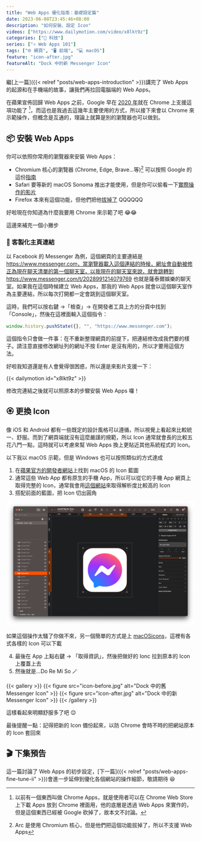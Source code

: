 ```yaml
---
title: "Web Apps 優化指南：基礎設定篇"
date: 2023-06-08T23:45:46+08:00
description: "如何安裝、設定 Icon"
videos: ["https://www.dailymotion.com/video/x8lkt9z"]
categories: ["📱 科技"]
series: ["⚛ Web Apps 101"]
tags: ["🌐 網頁", "🖥️ 前端", "💻 macOS"]
feature: "icon-after.jpg"
featureAlt: "Dock 中的新 Messenger Icon"
---
```


繼[上一篇]({{< relref "posts/web-apps-introduction" >}})講完了 Web Apps 的起源和在手機端的故事，讓我們再拉回電腦端的 Web Apps。

在蘋果宣佈回歸 Web Apps 之前，Google 早在 [2020 年](https://web.archive.org/web/20200306015245/https://support.google.com/chrome_webstore/answer/3060053)就在 Chrome 上支援這項功能了 [^1]，而這也是我過去這幾年主要使用的方式，所以接下來會以 Chrome 來示範操作，但概念是互通的，理論上就算是別的瀏覽器也可以做到。

[^1]: 以前有一個東西叫做 Chrome Apps，就是使用者可以在 Chrome Web Store 上下載 Apps 放到 Chrome 裡面用，他的底層是透過 Web Apps 來實作的，但是這個東西已經被 Google 砍掉了，故本文不討論。

## 📦 安裝 Web Apps

你可以依照你常用的瀏覽器來安裝 Web Apps：

- Chromium 核心的瀏覽器 (Chrome, Edge, Brave...等)[^2] 可以按照 Google 的這份[指南](https://support.google.com/chrome_webstore/answer/3060053?hl=zh-Hant)
- Safari 要等新的 macOS Sonoma 推出才能使用，但是你可以偷看一下[實際操作的影片](https://www.youtube.com/live/GYkq9Rgoj8E?t=3303)
- Firefox 本來有這個功能，但他們把他[拔掉了](https://bugzilla.mozilla.org/show_bug.cgi?id=1682593) QQQQQQ

好啦現在你知道為什麼我要用 Chrome 來示範了吧 😂😂

這邊來補充一個小撇步

### 🔗 客製化主頁連結

以 Facebook 的 Messenger 為例，這個網頁的主要連結是 https://www.messenger.com，當瀏覽器載入這個連結的時候，網址會自動被修正為現在聊天清單的第一個聊天室，以我現在的聊天室來說，就會跳轉到 https://www.messenger.com/t/2028991214079769 也就是薩泰爾娛樂的聊天室。如果我在這個時候建立 Web Apps，那我的 Web Apps 就會以這個聊天室作為主要連結，所以每次打開都一定會跳到這個聊天室。

這時，我們可以按右鍵 →「檢查」→ 在開發者工具上方的分頁中找到「Console」，然後在這裡面輸入這個指令：

```javascript
window.history.pushState({}, "", "https://www.messenger.com");
```

這個指令只會做一件事：在不重新整理網頁的前提下，把連結修改成我們要的樣子。請注意直接修改網址列的網址不按 Enter 是沒有用的，所以才要用這個方法。

好啦我知道還是有人會覺得很困惑，所以還是來影片支援一下：

{{< dailymotion id="x8lkt9z" >}}

修改完連結之後就可以照原本的步驟安裝 Web Apps 囉！

[^2]: Arc 是使用 Chromium 核心，但是他們把這個功能拔掉了，所以不支援 Web Apps

## 🏵️ 更換 Icon

像 iOS 和 Android 都有一些既定的設計風格可以遵循，所以視覺上看起來比較統一、舒服。而到了網頁端就沒有這麼嚴謹的規範，所以 Icon 通常就會長的比較五花八門一點，這時就可以考慮來幫 Web Apps 換上更貼近其他系統程式的 Icon。

以下我以 macOS 示範，但是 Windows 也可以按照類似的方式達成

1. 在[蘋果官方的開發者網站](https://developer.apple.com/design/resources/#macos-apps)上找到 macOS 的 Icon 藍圖
2. 通常這些 Web App 都有原生的手機 App，所以可以從它的手機 App 網頁上取得完整的 Icon，通常我會用[這個網站](https://bendodson.com/projects/itunes-artwork-finder/)來取得解析度比較高的 Icon
3. 搭配前面的藍圖，把 Icon 切出圓角

![Messenger Icon 在 Sketch 中編輯](sketch-messenger-icon-demo.jpg "在 Sketch 上的話，你要找的功能是「圖層的 Clipping Mask」<br/>修圖的部分不會的自己估狗一下，本文不贅述，最後成品大概會長這樣")

如果這個操作太騷了你做不來，另一個簡單的方式是上 [macOSicons](https://macosicons.com)，這裡有各式各樣的 Icon 可以下載

4. 最後在 App 上點右鍵 → 「取得資訊」，然後把做好的 Ionc 拉到原本的 Icon 上覆蓋上去
5. 然後就是...Do Re Mi So 🪄

{{< gallery >}}
{{< figure src="icon-before.jpg" alt="Dock 中的舊 Messenger Icon" >}}
{{< figure src="icon-after.jpg" alt="Dock 中的新 Messenger Icon" >}}
{{< /gallery >}}
<figcaption class="text-center">這樣看起來明顯舒服多了吧 😌</figcaption>

最後提醒一點：記得把新的 Icon 備份起來，以防 Chrome 會時不時的把網站原本的 Icon 套回來

## 🎬 下集預告

這一篇討論了 Web Apps 的初步設定，[下一篇]({{< relref "posts/web-apps-fine-tune-ii" >}})會進一步延伸到優化各個網站的操作細節，敬請期待 😆
